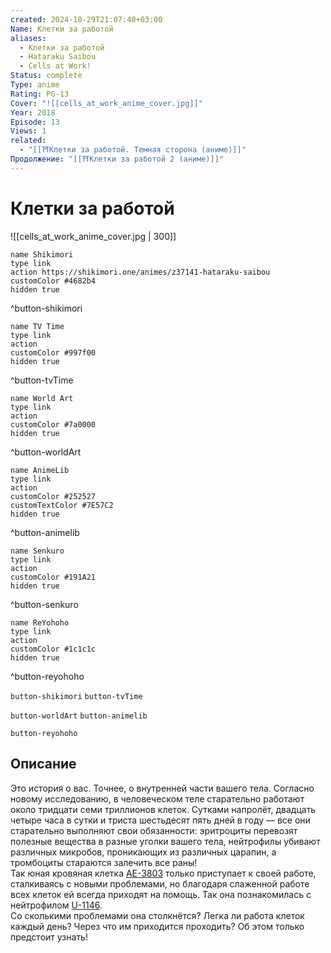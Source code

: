 ```yaml
---
created: 2024-10-29T21:07:40+03:00
Name: Клетки за работой
aliases:
  - Клетки за работой
  - Hataraku Saibou
  - Cells at Work!
Status: complete
Type: anime
Rating: PG-13
Cover: "![[cells_at_work_anime_cover.jpg]]"
Year: 2018
Episode: 13
Views: 1
related:
  - "[[⛩️Клетки за работой. Темная сторона (аниме)]]"
Продолжение: "[[⛩️Клетки за работой 2 (аниме)]]"
---
```


# Клетки за работой

![[cells_at_work_anime_cover.jpg | 300]]

```button
name Shikimori
type link
action https://shikimori.one/animes/z37141-hataraku-saibou
customColor #4682b4
hidden true
```
^button-shikimori

```button
name TV Time
type link
action 
customColor #997f00
hidden true
```
^button-tvTime

```button
name World Art
type link
action 
customColor #7a0000
hidden true
```
^button-worldArt

```button
name AnimeLib
type link
action 
customColor #252527
customTextColor #7E57C2
hidden true
```
^button-animelib

```button
name Senkuro
type link
action 
customColor #191A21
hidden true
```
^button-senkuro

```button
name ReYohoho
type link
action 
customColor #1c1c1c
hidden true
```
^button-reyohoho



`button-shikimori` `button-tvTime`

`button-worldArt` `button-animelib`

`button-reyohoho`

## Описание

Это история о вас. Точнее, о внутренней части вашего тела. Согласно новому исследованию, в человеческом теле старательно работают около тридцати семи триллионов клеток. Сутками напролёт, двадцать четыре часа в сутки и триста шестьдесят пять дней в году — все они старательно выполняют свои обязанности: эритроциты перевозят полезные вещества в разные уголки вашего тела, нейтрофилы убивают различных микробов, проникающих из различных царапин, а тромбоциты стараются залечить все раны!  
Так юная кровяная клетка [AE-3803](https://shikimori.one/characters/142628-sekkekkyuu-ae3803) только приступает к своей работе, сталкиваясь с новыми проблемами, но благодаря слаженной работе всех клеток ей всегда приходят на помощь. Так она познакомилась с нейтрофилом [U-1146](https://shikimori.one/characters/141397-hakkekkyuu-u-1146).  
Со сколькими проблемами она столкнётся? Легка ли работа клеток каждый день? Через что им приходится проходить? Об этом только предстоит узнать!
